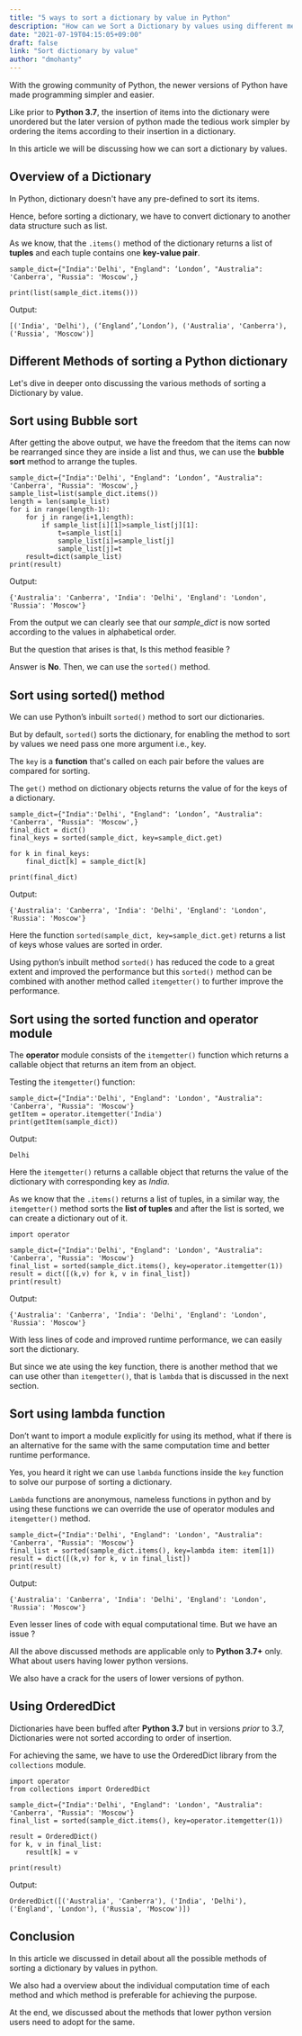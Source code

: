 ```yaml
---
title: "5 ways to sort a dictionary by value in Python"
description: "How can we Sort a Dictionary by values using different methods ?"
date: "2021-07-19T04:15:05+09:00"
draft: false
link: "Sort dictionary by value"
author: "dmohanty"
---
```


With the growing community of Python, the newer versions of Python have made programming simpler and easier.

Like prior to **Python 3.7**, the insertion of items into the dictionary were unordered but the later version of python made the tedious work simpler by ordering the items according to their insertion in a dictionary.

In this article we will be discussing how we can sort a dictionary by values.

## Overview of a Dictionary

In Python, dictionary doesn't have any pre-defined to sort its items.

Hence, before sorting a dictionary, we have to convert dictionary to another data structure such as list.

As we know, that the `.items()` method of the dictionary returns a list of **tuples** and each tuple contains one **key-value pair**.

```
sample_dict={"India":'Delhi', "England": ‘London’, "Australia": 'Canberra', "Russia": 'Moscow',}

print(list(sample_dict.items()))
```
Output:
```
[('India', 'Delhi'), (‘England’,’London’), ('Australia', 'Canberra'), ('Russia', 'Moscow')]
```

## Different Methods of sorting a Python dictionary

Let's dive in deeper onto discussing the various methods of sorting a Dictionary by value.

## Sort using Bubble sort

After getting the above output, we have the freedom that the items can now be rearranged since they are inside a list and thus, we can use the **bubble sort** method to arrange the tuples.

```
sample_dict={"India":'Delhi', "England": ‘London’, "Australia": 'Canberra', "Russia": 'Moscow',}
sample_list=list(sample_dict.items())
length = len(sample_list)
for i in range(length-1):
    for j in range(i+1,length):
        if sample_list[i][1]>sample_list[j][1]:
            t=sample_list[i]
            sample_list[i]=sample_list[j]
            sample_list[j]=t
    result=dict(sample_list)
print(result)
```

Output:
```
{'Australia': 'Canberra', 'India': 'Delhi', 'England': 'London', 'Russia': 'Moscow'}
```
From the output we can clearly see that our *sample_dict* is now sorted according to the values in alphabetical order. 

But the question that arises is that, Is this method feasible ? 

Answer is **No**. Then, we can use the `sorted()` method.

## Sort using sorted() method

We can use Python’s inbuilt `sorted()` method to sort our dictionaries. 

But by default, `sorted(`) sorts the dictionary, for enabling the method to sort by values we need pass one more argument i.e., key. 

The `key` is a **function** that's called on each pair before the values are compared for sorting. 

The `get()` method on dictionary objects returns the value of for the keys of a dictionary.

```
sample_dict={"India":'Delhi', "England": ‘London’, "Australia": 'Canberra', "Russia": 'Moscow',}
final_dict = dict()
final_keys = sorted(sample_dict, key=sample_dict.get)

for k in final_keys:
    final_dict[k] = sample_dict[k]

print(final_dict)
```

Output:
```
{'Australia': 'Canberra', 'India': 'Delhi', 'England': 'London', 'Russia': 'Moscow'}
```
Here the function `sorted(sample_dict, key=sample_dict.get)` returns a list of keys whose values are sorted in order.

Using python’s inbuilt method `sorted()` has reduced the code to a great extent and improved the performance but this `sorted()` method can be combined with another method called `itemgetter()` to further improve the performance.

## Sort using the sorted function and operator module

The **operator** module consists of the `itemgetter()` function which returns a callable object that returns an item from an object.

Testing the `itemgetter(`) function:

```
sample_dict={"India":'Delhi', "England": 'London', "Australia": 'Canberra', "Russia": 'Moscow'}
getItem = operator.itemgetter('India')
print(getItem(sample_dict))
```
Output:
```
Delhi
```

Here the `itemgetter()` returns a callable object that returns the value of the dictionary with corresponding key as *India*.

As we know that the `.items()` returns a list of tuples, in a similar way, the `itemgetter()` method sorts the **list of tuples** and after the list is sorted, we can create a dictionary out of it.

```
import operator

sample_dict={"India":'Delhi', "England": 'London', "Australia": 'Canberra', "Russia": 'Moscow'}
final_list = sorted(sample_dict.items(), key=operator.itemgetter(1))
result = dict([(k,v) for k, v in final_list])
print(result)
```

Output:
```
{'Australia': 'Canberra', 'India': 'Delhi', 'England': 'London', 'Russia': 'Moscow'}
```

With less lines of code and improved runtime performance, we can easily sort the dictionary. 

But since we ate using the key function, there is another method that we can use other than `itemgetter()`, that is `lambda` that is discussed in the next section.

## Sort using lambda function

Don’t want to import a module explicitly for using its method, what if there is an alternative for the same with the same computation time and better runtime performance.

Yes, you heard it right we can use `lambda` functions inside the `key` function to solve our purpose of sorting a dictionary.

`Lambda` functions are anonymous, nameless functions in python and by using these functions we can override the use of operator modules and `itemgetter()` method.

```
sample_dict={"India":'Delhi', "England": 'London', "Australia": 'Canberra', "Russia": 'Moscow'}
final_list = sorted(sample_dict.items(), key=lambda item: item[1])
result = dict([(k,v) for k, v in final_list])
print(result)
```

Output:
```
{'Australia': 'Canberra', 'India': 'Delhi', 'England': 'London', 'Russia': 'Moscow'}
```

Even lesser lines of code with equal computational time. But we have an issue ?

All the above discussed methods are applicable only to **Python 3.7+** only. What about users having lower python versions.

We also have a crack for the users of lower versions of python.

## Using OrderedDict 

Dictionaries have been buffed after **Python 3.7** but in versions *prior* to 3.7, Dictionaries were not sorted according to order of insertion.

For achieving the same, we have to use the OrderedDict library from the `collections` module.

```
import operator
from collections import OrderedDict

sample_dict={"India":'Delhi', "England": 'London', "Australia": 'Canberra', "Russia": 'Moscow'}
final_list = sorted(sample_dict.items(), key=operator.itemgetter(1))

result = OrderedDict()
for k, v in final_list:
    result[k] = v

print(result)
```

Output:
```
OrderedDict([('Australia', 'Canberra'), ('India', 'Delhi'), ('England', 'London'), ('Russia', 'Moscow')])
```

## Conclusion

In this article we discussed in detail about all the possible methods of sorting a dictionary by values in python.

We also had a overview about the individual computation time of each method and which method is preferable for achieving the purpose. 

At the end, we discussed about the methods that lower python version users need to adopt for the same. 



